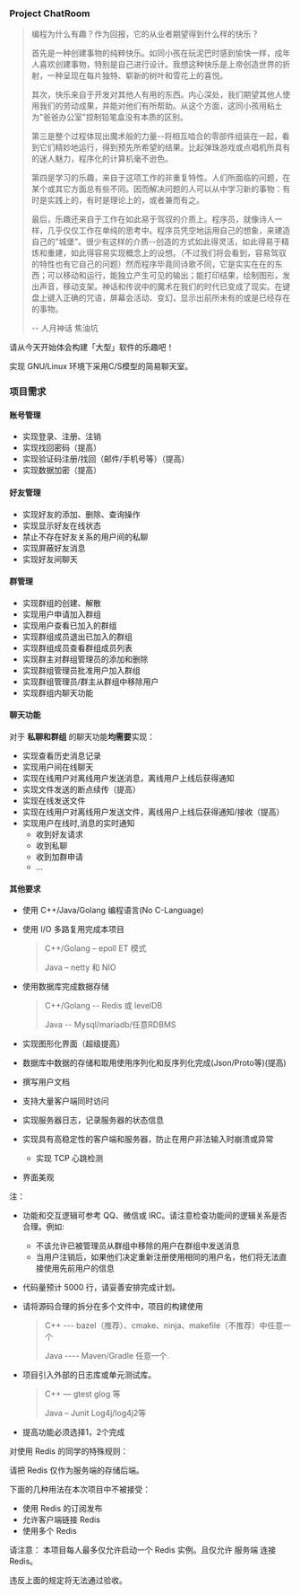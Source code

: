 
### Project ChatRoom

> 编程为什么有趣？作为回报，它的从业者期望得到什么样的快乐？
>
> 首先是一种创建事物的纯粹快乐。如同小孩在玩泥巴时感到愉快一样，成年人喜欢创建事物，特别是自己进行设计。我想这种快乐是上帝创造世界的折射，一种呈现在每片独特、崭新的树叶和雪花上的喜悦。
>
> 其次，快乐来自于开发对其他人有用的东西。内心深处，我们期望其他人使用我们的劳动成果，并能对他们有所帮助。从这个方面，这同小孩用粘土为"爸爸办公室"捏制铅笔盒没有本质的区别。
>
> 第三是整个过程体现出魔术般的力量--将相互啮合的零部件组装在一起，看到它们精妙地运行，得到预先所希望的结果。比起弹珠游戏或点唱机所具有的迷人魅力，程序化的计算机毫不逊色。
>
> 第四是学习的乐趣，来自于这项工作的非重复特性。人们所面临的问题，在某个或其它方面总有些不同。因而解决问题的人可以从中学习新的事物：有时是实践上的，有时是理论上的，或者兼而有之。
>
> 最后，乐趣还来自于工作在如此易于驾驭的介质上。程序员，就像诗人一样，几乎仅仅工作在单纯的思考中。程序员凭空地运用自己的想象，来建造自己的"城堡"。很少有这样的介质--创造的方式如此得灵活，如此得易于精炼和重建，如此得容易实现概念上的设想。（不过我们将会看到，容易驾驭的特性也有它自己的问题）然而程序毕竟同诗歌不同，它是实实在在的东西；可以移动和运行，能独立产生可见的输出；能打印结果，绘制图形，发出声音，移动支架。神话和传说中的魔术在我们的时代已变成了现实。在键盘上键入正确的咒语，屏幕会活动、变幻，显示出前所未有的或是已经存在的事物。
>
> -- 人月神话 焦油坑

请从今天开始体会构建「大型」软件的乐趣吧！

实现 GNU/Linux 环境下采用C/S模型的简易聊天室。

### 项目需求

#### 账号管理

- 实现登录、注册、注销
- 实现找回密码（提高）
- 实现验证码注册/找回（邮件/手机号等）（提高）
- 实现数据加密（提高）

#### 好友管理

- 实现好友的添加、删除、查询操作
- 实现显示好友在线状态
- 禁止不存在好友关系的用户间的私聊
- 实现屏蔽好友消息
- 实现好友间聊天

#### 群管理

- 实现群组的创建、解散
- 实现用户申请加入群组
- 实现用户查看已加入的群组
- 实现群组成员退出已加入的群组
- 实现群组成员查看群组成员列表
- 实现群主对群组管理员的添加和删除
- 实现群组管理员批准用户加入群组
- 实现群组管理员/群主从群组中移除用户
- 实现群组内聊天功能

#### 聊天功能

对于 **私聊和群组** 的聊天功能**均需要**实现：

- 实现查看历史消息记录
- 实现用户间在线聊天
- 实现在线用户对离线用户发送消息，离线用户上线后获得通知
- 实现文件发送的断点续传（提高）
- 实现在线发送文件
- 实现在线用户对离线用户发送文件，离线用户上线后获得通知/接收（提高）
- 实现用户在线时,消息的实时通知
  - 收到好友请求
  - 收到私聊
  - 收到加群申请
  - ...

#### 其他要求

- 使用 C++/Java/Golang 编程语言(No C-Language)
- 使用 I/O 多路复用完成本项目

  > C++/Golang – epoll ET 模式
  >
  > Java – netty 和 NIO
  >
- 使用数据库完成数据存储

  > C++/Golang --  Redis 或 levelDB
  >
  > Java -- Mysql/mariadb/任意RDBMS
  >
- 实现图形化界面（超级提高）
- 数据库中数据的存储和取用使用序列化和反序列化完成(Json/Proto等)(提高)
- 撰写用户文档
- 支持大量客户端同时访问
- 实现服务器日志，记录服务器的状态信息
- 实现具有高稳定性的客户端和服务器，防止在用户非法输入时崩溃或异常

  - 实现 TCP 心跳检测
- 界面美观

注：

- 功能和交互逻辑可参考 QQ、微信或 IRC。请注意检查功能间的逻辑关系是否合理。例如:

  - 不该允许已被管理员从群组中移除的用户在群组中发送消息
  - 当用户注销后，如果他们决定重新注册使用相同的用户名，他们将无法直接使用先前用户的信息
- 代码量预计 5000 行，请妥善安排完成计划。
- 请将源码合理的拆分在多个文件中，项目的构建使用

  > C++   ---  bazel（推荐）、cmake、ninja、makefile（不推荐）中任意一个
  >
  > Java  ---- Maven/Gradle 任意一个.
  >
- 项目引入外部的日志库或单元测试库。

  > C++  — gtest glog 等
  >
  > Java – Junit Log4j/log4j2等
  >
- 提高功能必须选择1，2个完成

对使用 Redis 的同学的特殊规则：

请把 Redis 仅作为服务端的存储后端。

下面的几种用法在本次项目中不被接受：

- 使用 Redis 的订阅发布
- 允许客户端链接 Redis
- 使用多个 Redis

请注意：
本项目每人最多仅允许启动一个 Redis 实例。且仅允许 服务端 连接 Redis。

违反上面的规定将无法通过验收。
